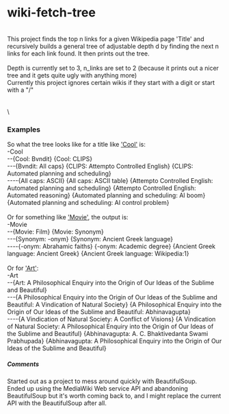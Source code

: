 # wiki-fetch-tree
\
This project finds the top n links for a given Wikipedia page 'Title' and recursively builds a general tree of adjustable depth d by finding the next n links for each link found. It then prints out the tree.
\
\
Depth is currently set to 3, n_links are set to 2 (because it prints out a nicer tree and it gets quite ugly with anything more)\
Currently this project ignores certain wikis if they start with a digit or start with a "/"\
\
\
\


### Examples
So what the tree looks like for a title like ['Cool'](https://en.wikipedia.org/wiki/Cool) is:\
-Cool \
--{Cool: Bvndit} {Cool: CLIPS} \
---{Bvndit: All caps} {CLIPS: Attempto Controlled English} {CLIPS: Automated planning and scheduling} \
----{All caps: ASCII} {All caps: ASCII table} {Attempto Controlled English: Automated planning and scheduling} {Attempto Controlled English: Automated reasoning} {Automated planning and scheduling: AI boom} {Automated planning and scheduling: AI control problem} 
\
\
Or for something like ['Movie'](https://en.wikipedia.org/wiki/Movie), the output is:\
-Movie \
--{Movie: Film} {Movie: Synonym} \
---{Synonym: -onym} {Synonym: Ancient Greek language} \
----{-onym: Abrahamic faiths} {-onym: Academic degree} {Ancient Greek language: Ancient Greek} {Ancient Greek language: Wikipedia:1} 
\
\
Or for ['Art'](https://en.wikipedia.org/wiki/Art):\
-Art \
--{Art: A Philosophical Enquiry into the Origin of Our Ideas of the Sublime and Beautiful} \
---{A Philosophical Enquiry into the Origin of Our Ideas of the Sublime and Beautiful: A Vindication of Natural Society} {A Philosophical Enquiry into the Origin of Our Ideas of the Sublime and Beautiful: Abhinavagupta} \
----{A Vindication of Natural Society: A Conflict of Visions} {A Vindication of Natural Society: A Philosophical Enquiry into the Origin of Our Ideas of the Sublime and Beautiful} {Abhinavagupta: A. C. Bhaktivedanta Swami Prabhupada} {Abhinavagupta: A Philosophical Enquiry into the Origin of Our Ideas of the Sublime and Beautiful} 

##### Comments
Started out as a project to mess around quickly with BeautifulSoup. \
Ended up using the MediaWiki Web service API and abandoning BeautifulSoup but it's worth coming back to, and I might replace the current API with the BeautifulSoup after all.
